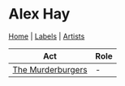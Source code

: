 # Alex Hay

[Home](../index.md) | [Labels](../labels.md) | [Artists](../artists.md)

| Act | Role |
|---|---|
| [The Murderburgers](the-murderburgers.md) | - |